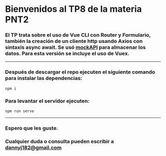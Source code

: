 # Bienvenidos al TP8 de la materia PNT2

### El TP trata sobre el uso de Vue CLI con Router y Formulario, también la creación de un cliente http usando Axios con sintaxis async await. Se usó [mockAPI](https://mockapi.io/) para almacenar los datos. Para esta versión se incluye el uso de Vuex.

---

### Después de descargar el repo ejecuten el siguiente comando para instalar las dependencias:
```
npm i
```

### Para levantar el servidor ejecuten:
```
npm run serve
```

---

### Espero que les guste.

### Cualquier duda o consulta pueden escribir a dannyj182@gmail.com